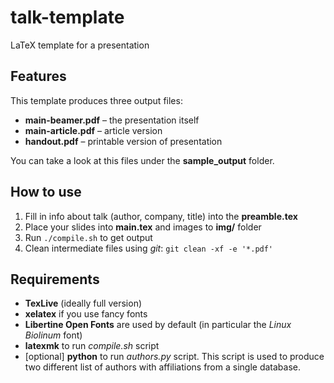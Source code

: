 # talk-template
LaTeX template for a presentation

## Features
This template produces three output files:
 * **main-beamer.pdf** – the presentation itself
 * **main-article.pdf** – article version
 * **handout.pdf** – printable version of presentation

You can take a look at this files under the **sample_output** folder.

## How to use
1. Fill in info about talk (author, company, title) into the **preamble.tex**
2. Place your slides into **main.tex** and images to **img/** folder
3. Run `./compile.sh` to get output
4. Clean intermediate files using *git*: `git clean -xf -e '*.pdf'`

## Requirements
* **TexLive** (ideally full version)
* **xelatex** if you use fancy fonts
* **Libertine Open Fonts** are used by default
  (in particular the *Linux Biolinum* font)
* **latexmk** to run *compile.sh* script
* [optional] **python** to run *authors.py* script. This script is used to
  produce two different list of authors with affiliations from a single
  database.



